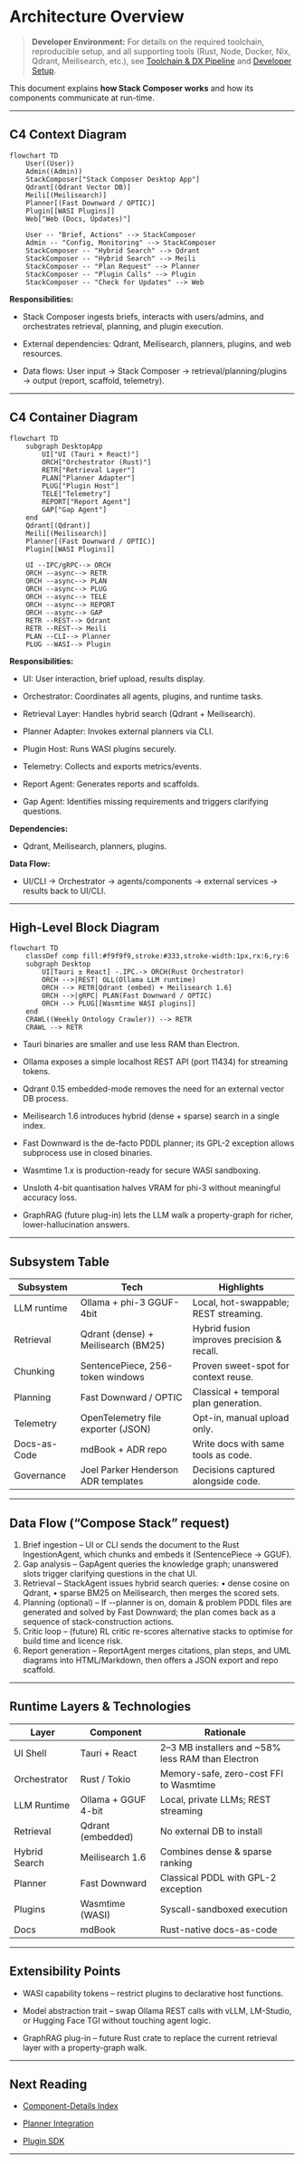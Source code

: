 # Architecture Overview

> **Developer Environment:** For details on the required toolchain, reproducible setup, and all supporting tools (Rust, Node, Docker, Nix, Qdrant, Meilisearch, etc.), see [Toolchain & DX Pipeline](toolchain.md) and [Developer Setup](developer-extensibility-docs/dev-setup.md).

This document explains **how Stack Composer works** and how its components communicate at run-time.

---

## C4 Context Diagram

```mermaid
flowchart TD
    User((User))
    Admin((Admin))
    StackComposer["Stack Composer Desktop App"]
    Qdrant[(Qdrant Vector DB)]
    Meili[(Meilisearch)]
    Planner[(Fast Downward / OPTIC)]
    Plugin[[WASI Plugins]]
    Web["Web (Docs, Updates)"]

    User -- "Brief, Actions" --> StackComposer
    Admin -- "Config, Monitoring" --> StackComposer
    StackComposer -- "Hybrid Search" --> Qdrant
    StackComposer -- "Hybrid Search" --> Meili
    StackComposer -- "Plan Request" --> Planner
    StackComposer -- "Plugin Calls" --> Plugin
    StackComposer -- "Check for Updates" --> Web
```

**Responsibilities:**

- Stack Composer ingests briefs, interacts with users/admins, and orchestrates retrieval, planning, and plugin execution.

- External dependencies: Qdrant, Meilisearch, planners, plugins, and web resources.

- Data flows: User input → Stack Composer → retrieval/planning/plugins → output (report, scaffold, telemetry).

---

## C4 Container Diagram

```mermaid
flowchart TD
    subgraph DesktopApp
        UI["UI (Tauri + React)"]
        ORCH["Orchestrator (Rust)"]
        RETR["Retrieval Layer"]
        PLAN["Planner Adapter"]
        PLUG["Plugin Host"]
        TELE["Telemetry"]
        REPORT["Report Agent"]
        GAP["Gap Agent"]
    end
    Qdrant[(Qdrant)]
    Meili[(Meilisearch)]
    Planner[(Fast Downward / OPTIC)]
    Plugin[[WASI Plugins]]

    UI --IPC/gRPC--> ORCH
    ORCH --async--> RETR
    ORCH --async--> PLAN
    ORCH --async--> PLUG
    ORCH --async--> TELE
    ORCH --async--> REPORT
    ORCH --async--> GAP
    RETR --REST--> Qdrant
    RETR --REST--> Meili
    PLAN --CLI--> Planner
    PLUG --WASI--> Plugin
```

**Responsibilities:**

- UI: User interaction, brief upload, results display.

- Orchestrator: Coordinates all agents, plugins, and runtime tasks.

- Retrieval Layer: Handles hybrid search (Qdrant + Meilisearch).

- Planner Adapter: Invokes external planners via CLI.

- Plugin Host: Runs WASI plugins securely.

- Telemetry: Collects and exports metrics/events.

- Report Agent: Generates reports and scaffolds.

- Gap Agent: Identifies missing requirements and triggers clarifying questions.

**Dependencies:**

- Qdrant, Meilisearch, planners, plugins.

**Data Flow:**

- UI/CLI → Orchestrator → agents/components → external services → results back to UI/CLI.

---

## High-Level Block Diagram

```mermaid
flowchart TD
    classDef comp fill:#f9f9f9,stroke:#333,stroke-width:1px,rx:6,ry:6
    subgraph Desktop
        UI[Tauri ± React] -.IPC.-> ORCH(Rust Orchestrator)
        ORCH -->|REST| OLL(Ollama LLM runtime)
        ORCH --> RETR[Qdrant (embed) + Meilisearch 1.6]
        ORCH -->|gRPC| PLAN(Fast Downward / OPTIC)
        ORCH --> PLUG[[Wasmtime WASI plugins]]
    end
    CRAWL((Weekly Ontology Crawler)) --> RETR
    CRAWL --> RETR
```

- Tauri binaries are smaller and use less RAM than Electron.

- Ollama exposes a simple localhost REST API (port 11434) for streaming tokens.

- Qdrant 0.15 embedded-mode removes the need for an external vector DB process.

- Meilisearch 1.6 introduces hybrid (dense + sparse) search in a single index.

- Fast Downward is the de-facto PDDL planner; its GPL-2 exception allows subprocess use in closed binaries.

- Wasmtime 1.x is production-ready for secure WASI sandboxing.

- Unsloth 4-bit quantisation halves VRAM for phi-3 without meaningful accuracy loss.

- GraphRAG (future plug-in) lets the LLM walk a property-graph for richer, lower-hallucination answers.

---

## Subsystem Table

| Subsystem    | Tech                                | Highlights                                 |
| ------------ | ----------------------------------- | ------------------------------------------ |
| LLM runtime  | Ollama + phi-3 GGUF-4bit            | Local, hot-swappable; REST streaming.      |
| Retrieval    | Qdrant (dense) + Meilisearch (BM25) | Hybrid fusion improves precision & recall. |
| Chunking     | SentencePiece, 256-token windows    | Proven sweet-spot for context reuse.       |
| Planning     | Fast Downward / OPTIC               | Classical + temporal plan generation.      |
| Telemetry    | OpenTelemetry file exporter (JSON)  | Opt-in, manual upload only.                |
| Docs-as-Code | mdBook + ADR repo                   | Write docs with same tools as code.        |
| Governance   | Joel Parker Henderson ADR templates | Decisions captured alongside code.         |

---

## Data Flow (“Compose Stack” request)

1. Brief ingestion – UI or CLI sends the document to the Rust IngestionAgent, which chunks and embeds it (SentencePiece → GGUF).
2. Gap analysis – GapAgent queries the knowledge graph; unanswered slots trigger clarifying questions in the chat UI.
3. Retrieval – StackAgent issues hybrid search queries:
   • dense cosine on Qdrant,
   • sparse BM25 on Meilisearch,
   then merges the scored sets.
4. Planning (optional) – If --planner is on, domain & problem PDDL files are generated and solved by Fast Downward; the plan comes back as a sequence of stack-construction actions.
5. Critic loop – (future) RL critic re-scores alternative stacks to optimise for build time and licence risk.
6. Report generation – ReportAgent merges citations, plan steps, and UML diagrams into HTML/Markdown, then offers a JSON export and repo scaffold.

---

## Runtime Layers & Technologies

| Layer         | Component           | Rationale                                         |
| ------------- | ------------------- | ------------------------------------------------- |
| UI Shell      | Tauri + React       | 2–3 MB installers and ~58% less RAM than Electron |
| Orchestrator  | Rust / Tokio        | Memory-safe, zero-cost FFI to Wasmtime            |
| LLM Runtime   | Ollama + GGUF 4-bit | Local, private LLMs; REST streaming               |
| Retrieval     | Qdrant (embedded)   | No external DB to install                         |
| Hybrid Search | Meilisearch 1.6     | Combines dense & sparse ranking                   |
| Planner       | Fast Downward       | Classical PDDL with GPL-2 exception               |
| Plugins       | Wasmtime (WASI)     | Syscall-sandboxed execution                       |
| Docs          | mdBook              | Rust-native docs-as-code                          |

---

## Extensibility Points

- WASI capability tokens – restrict plugins to declarative host functions.

- Model abstraction trait – swap Ollama REST calls with vLLM, LM-Studio, or Hugging Face TGI without touching agent logic.

- GraphRAG plug-in – future Rust crate to replace the current retrieval layer with a property-graph walk.

---

## Next Reading

- [Component-Details Index](component-details/README.md)

- [Planner Integration](planner-integration.md)

- [Plugin SDK](plugin-sdk/README.md)

---
